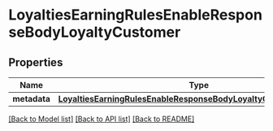# LoyaltiesEarningRulesEnableResponseBodyLoyaltyCustomer


## Properties

Name | Type | Description | Notes
------------ | ------------- | ------------- | -------------
**metadata** | [**LoyaltiesEarningRulesEnableResponseBodyLoyaltyCustomerMetadata**](LoyaltiesEarningRulesEnableResponseBodyLoyaltyCustomerMetadata.md) |  | [optional] 

[[Back to Model list]](../README.md#documentation-for-models) [[Back to API list]](../README.md#documentation-for-api-endpoints) [[Back to README]](../README.md)



